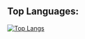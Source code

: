 ## Top Languages:
[![Top Langs](https://github-readme-stats.vercel.app/api/top-langs/?username=itsjordanmuller&layout=compact&theme=dracula&langs_count=5&size_weight=0.5&count_weight=0.5)](https://github.com/anuraghazra/github-readme-stats)
